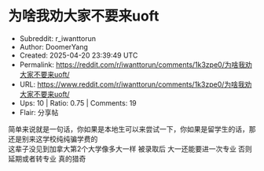 # 为啥我劝大家不要来uoft

- Subreddit: r_iwanttorun
- Author: DoomerYang
- Created: 2025-04-20 23:39:49 UTC
- Permalink: https://reddit.com/r/iwanttorun/comments/1k3zpe0/为啥我劝大家不要来uoft/
- URL: https://www.reddit.com/r/iwanttorun/comments/1k3zpe0/为啥我劝大家不要来uoft/
- Ups: 10 | Ratio: 0.75 | Comments: 19
- Flair: 分享帖


简单来说就是一句话，你如果是本地生可以来尝试一下，你如果是留学生的话，那还是别来这学校纯纯骗学费的  
这辈子没见到加拿大第2个大学像多大一样 被录取后 大一还能要进一次专业
否则延期或者转专业 真的猎奇

